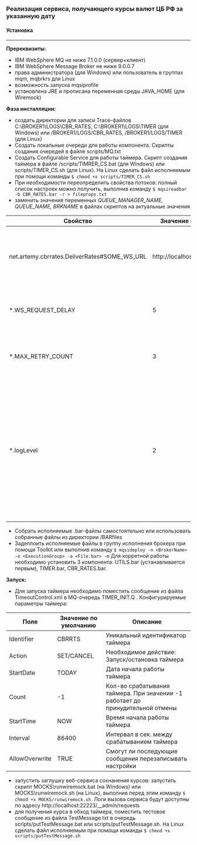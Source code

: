 ### Реализация сервиса, получающего курсы валют ЦБ РФ за указанную дату


#### Установка
---
**Пререквизиты:**
- IBM WebSphere MQ не ниже 7.1.0.0 (сервер+клиент)
- IBM WebSphere Message Broker не ниже 9.0.0.7
- права администратора (для Windows) или пользователь в группах mqm, mqbrkrs для Linux
- возможность запуска mqsiprofile
- установлена JRE и прописана переменная среды JAVA_HOME (для Wiremock)

**Фаза инсталляции:**
- создать директории для записи Trace-файлов 
C:\BROKER1\LOGS\CBR_RATES, C:\BROKER1\LOGS\TIMER (для Windows)
или 
/BROKER1/LOGS/CBR_RATES, /BROKER1/LOGS/TIMER (для Linux)
- Cоздать локальные очереди для работы компонента. Скрипты создания очередей в файле scripts/MQ.txt
- Создать Configurable Service для работы таймера. Скрипт создания таймера в файле /scripts/TIMRER_CS.bat (для Windows) или scripts/TIMER_CS.sh (для Linux). На Linux сделать файл исполняемым при помощи команды ```$ chmod +x scripts/TIMER_CS.sh```
- При необходимости переопределить свойства потоков:
полный список настроек можно получить, выполнив команду ```$ mqsireadbar -b CBR_RATES.bar -r > fileprops.txt```
- заменить значения переменных  *QUEUE_MANAGER_NAME, QUEUE_NAME, BRKNAME* в файлах скриптов на актуальные значения

| Свойство |Значение по умолчанию |Описание |
|   ------ | ------ |------ |
| net.artemy.cbrrates.DeliverRates#SOME_WS_URL |http://localhost:22223/SetRates|Адрес сервиса для сохранения курсов валют. По умолчанию указан адрес заглушек из директории /MOCKS |
| *.WS_REQUEST_DELAY |5|Интервал в секундах между повторными вызовами WS в случае его недоступности |
| *.MAX_RETRY_COUNT |3|Макс. кол-во попыток повторно вызвать WS в случае его недоступности |
| *.logLevel|2|Параметры с данным суффиксом задают уровни детализации для конкретной точки логирования. Доступные варианты: 1 - частичное логирование, 2 -полное логирование. При иных значениях параметра логирование не осуществляется. |

- Собрать исполняемые .bar-файлы самостоятельно или использовать собранные файлы из директории /BARfiles
- Задеплоить исполняемые файлы в группу исполнения брокера при помощи Toolkit или выполнив команду ```$ mqsideploy -n <BrokerName> -e <ExecutionGroup> -a <File.bar> -m``` Для корретной работы необходимо установить 3 компонента: UTILS.bar (устанавливается первым), TIMER.bar, CBR_RATES.bar.

**Запуск:**
- Для запуска таймера необходимо поместить сообщение из файла TimeoutControl.xml в MQ-очередь TIMER_INIT.Q . Конфигурируемые параметры таймера:

| Поле |Значение по умолчанию |Описание |
|   ------ | ------ |------ |
| Identifier |CBRRTS|Уникальный идентификатор таймера |
| Action | SET/CANCEL|Необходимое действие: Запуск/остановка таймера |
| StartDate |TODAY|Дата начала работы таймера |
| Count|-1|Кол-во срабатывания таймера. При значении -1 работает до принудительной отмены |
| StartTime|NOW|Время начала работы таймера |
| Interval|86400|Интервал в сек. между срабатыванием таймера |
| AllowOverwrite|TRUE|Смогут ли последующие сообщения перезаписывать настройки |

- запустить заглушку веб-сервиса сохнанения курсов: запустить скрипт MOCKS\runwiremock.bat (на Windows) или MOCKS\runwiremock.sh (на Linux), выполнив перед этим команду ```$ chmod +x MOCKS/runwiremock.sh```. Логи вызова сервиса будут доступны по адресу http://localhost:22223/__admin/requests
- для получения курса в обход таймера, поместить тестовое сообщение из файла TestMessage.txt в очередь scripts/putTestMessage.bat или scripts/putTestMessage.sh. На Linux сделать файл исполняемым при помощи команды ```$ chmod +x scripts/putTestMessage.sh```

